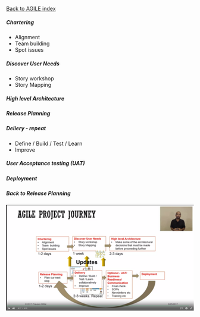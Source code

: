 [Back to AGILE index](manifesto.md)

##### Chartering
* Alignment
* Team building
* Spot issues
##### Discover User Needs
* Story workshop
* Story Mapping
##### High level Architecture
##### Release Planning
##### Deliery - repeat
* Define / Build / Test / Learn 
* Improve
##### User Acceptance testing (UAT)
##### Deployment
##### Back to Release Planning

![A agile project journey](img/journey.png "AGILE project journey")